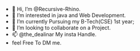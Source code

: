 - 👋 Hi, I’m @Recursive-Rhino.
- 👀 I’m interested in java and Web Development.
- 🌱 I’m currently Pursuing my B-Tech(CSE) 1st year;
- 💞️ I’m looking to collaborate on a Project.
- 📫 @the_dealinar My insta Handle.
- feel Free To DM me.

